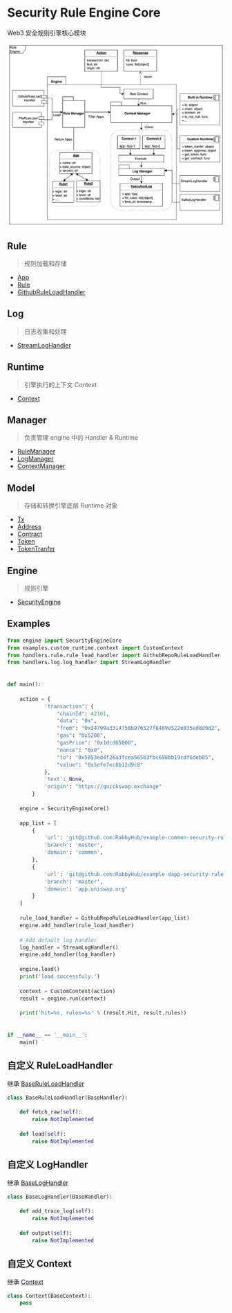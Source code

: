 # Security Rule Engine Core

Web3 安全规则引擎核心模块

![](./process2.jpg)

## Rule

> 规则加载和存储

- [App](./models/rule.py)
- [Rule](./models/rule.py)
- [GithubRuleLoadHandler](./handlers/rule/rule_load_handler.py)

## Log

> 日志收集和处理

- [StreamLogHandler](./handlers/log/log_handler.py)

## Runtime

> 引擎执行的上下文 Context

- [Context](./runtime/context.py)

## Manager

> 负责管理 engine 中的 Handler & Runtime

- [RuleManager](./managers/rule.py)
- [LogManager](./managers/log.py)
- [ContextManager](./managers/context.py)

## Model

> 存储和转换引擎底层 Runtime 对象

- [Tx](./models/transaction.py)
- [Address](./models/address.py)
- [Contract](./models/contract.py)
- [Token](./models/token.py)
- [TokenTranfer](./models/transaction_scene.py)

## Engine

> 规则引擎

- [SecurityEngine](./engine.py)

## Examples

```python
from engine import SecurityEngineCore
from examples.custom_runtime.context import CustomContext
from handlers.rule.rule_load_handler import GithubRepoRuleLoadHandler
from handlers.log.log_handler import StreamLogHandler


def main():

    action = {
            'transaction': {
                "chainId": 42161,
                "data": "0x",
                "from": "0x34799a3314758b976527f8489e522e835ed8d0d2",
                "gas": "0x5208",
                "gasPrice": "0x1dcd65000",
                "nonce": "0x0",
                "to": "0x5853ed4f26a3fcea565b3fbc698bb19cdf6deb85",
                "value": "0x5efe7ec8b12d9c8"
            },
            'text': None,
            'origin': "https://quickswap.exchange"
        }

    engine = SecurityEngineCore()

    app_list = [
        {
            'url': 'git@github.com:RabbyHub/example-common-security-rule.git',
            'branch': 'master',
            'domain': 'common',
        },
        {
            'url': 'git@github.com:RabbyHub/example-dapp-security-rule.git',
            'branch': 'master',
            'domain': 'app.uniswap.org'
        }
    ]

    rule_load_handler = GithubRepoRuleLoadHandler(app_list)
    engine.add_handler(rule_load_handler)

    # Add default log handler
    log_handler = StreamLogHandler()
    engine.add_handler(log_handler)

    engine.load()
    print('load successfuly.')

    context = CustomContext(action)
    result = engine.run(context)

    print('hit=%s, rules=%s' % (result.Hit, result.rules))


if __name__ == '__main__':
    main()

```

## 自定义 RuleLoadHandler

继承 [BaseRuleLoadHandler](./handlers/rule/rule_load_handler.py)

```Python
class BaseRuleLoadHandler(BaseHandler):

    def fetch_raw(self):
        raise NotImplemented

    def load(self):
        raise NotImplemented
```

## 自定义 LogHandler

继承 [BaseLogHandler](./handlers/log/log_handler.py)

```python
class BaseLogHandler(BaseHandler):

    def add_trace_log(self):
        raise NotImplemented

    def output(self):
        raise NotImplemented
```

## 自定义 Context

继承 [Context](./runtime/context.py)

```python
class Context(BaseContext):
    pass
```
